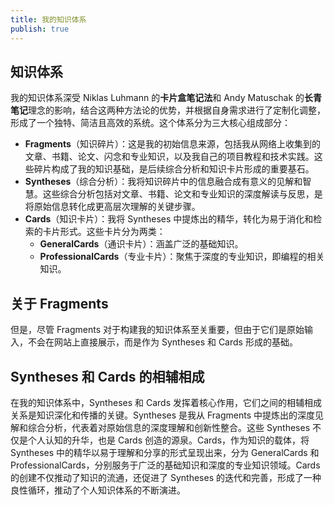 ```yaml
---
title: 我的知识体系
publish: true
---
```


## 知识体系

我的知识体系深受 Niklas Luhmann 的**卡片盒笔记法**和 Andy Matuschak 的**长青笔记**理念的影响，结合这两种方法论的优势，并根据自身需求进行了定制化调整，形成了一个独特、简洁且高效的系统。这个体系分为三大核心组成部分：

- **Fragments**（知识碎片）：这是我的初始信息来源，包括我从网络上收集到的文章、书籍、论文、闪念和专业知识，以及我自己的项目教程和技术实践。这些碎片构成了我的知识基础，是后续综合分析和知识卡片形成的重要基石。
- **Syntheses**（综合分析）：我将知识碎片中的信息融合成有意义的见解和智慧。这些综合分析包括对文章、书籍、论文和专业知识的深度解读与反思，是将原始信息转化成更高层次理解的关键步骤。
- **Cards**（知识卡片）：我将 Syntheses 中提炼出的精华，转化为易于消化和检索的卡片形式。这些卡片分为两类：
	- **GeneralCards**（通识卡片）：涵盖广泛的基础知识。
    - **ProfessionalCards**（专业卡片）：聚焦于深度的专业知识，即编程的相关知识。

## 关于 Fragments

但是，尽管 Fragments 对于构建我的知识体系至关重要，但由于它们是原始输入，不会在网站上直接展示，而是作为 Syntheses 和 Cards 形成的基础。

## Syntheses 和 Cards 的相辅相成

在我的知识体系中，Syntheses 和 Cards 发挥着核心作用，它们之间的相辅相成关系是知识深化和传播的关键。Syntheses 是我从 Fragments 中提炼出的深度见解和综合分析，代表着对原始信息的深度理解和创新性整合。这些 Syntheses 不仅是个人认知的升华，也是 Cards 创造的源泉。Cards，作为知识的载体，将 Syntheses 中的精华以易于理解和分享的形式呈现出来，分为 GeneralCards 和 ProfessionalCards，分别服务于广泛的基础知识和深度的专业知识领域。Cards 的创建不仅推动了知识的流通，还促进了 Syntheses 的迭代和完善，形成了一种良性循环，推动了个人知识体系的不断演进。
